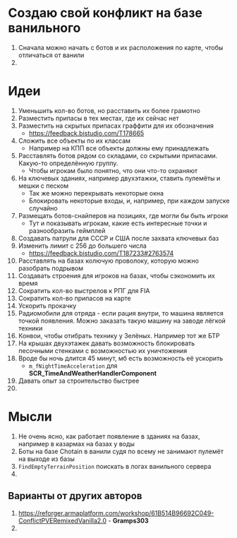 # Создаю свой конфликт на базе ванильного
1. Сначала можно начать с ботов и их расположения по карте, чтобы отличаться от ванили
2. 


# Идеи
1. Уменьшить кол-во ботов, но расставить их более грамотно
2. Разместить припасы в тех местах, где их сейчас нет
3. Разместить на скрытых припасах граффити для их обозначения
   - https://feedback.bistudio.com/T178665
4. Сложить все объекты по их классам
   - Например на КПП все объекты должны ему принадлежать
5. Расставлять ботов рядом со складами, со скрытыми припасами. Какую-то определённую группу.
   - Чтобы игрокам было понятно, что они что-то охраняют
6. На ключевых зданиях, например двухэтажки, ставить пулемёты и мешки с песком
   - Так же можно перекрывать некоторые окна
   - Блокировать некоторые входы, и, например, при каждом запуске случайно
7. Размещать ботов-снайперов на позициях, где могли бы быть игроки
   - Тут и показывать игрокам, какие есть интересные точки и разнообразить геймплей
8. Создавать патрули для СССР и США после захвата ключевых баз
9. Изменить лимит с 256 до большего числа
   - https://feedback.bistudio.com/T187233#2763574
10. Расставлять на базах колючую проволоку, которую можно разобрать подрывом
11. Создавать строения для игроков на базах, чтобы сэкономить их время
12. Сократить кол-во выстрелов к РПГ для FIA
13. Сократить кол-во припасов на карте
14. Ускорить прокачку
15. Радиомобили для отряда - если рация внутри, то машина является точкой появления. Можно заказать такую машину на заводе лёгкой техники
16. Конвои, чтобы отибрать технику у Зелёных. Например тот же БТР
17. На крышах двухэтажек давать возможность блокировать песочными стенками с возможностью их уничтожения
18. Вроде бы ночь длится 45 минут, мб есть возможность её ускорить
    - `m_fNightTimeAcceleration` для **SCR_TimeAndWeatherHandlerComponent**
19. Давать опыт за строительство быстрее
20. 


# Мысли
1. Не очень ясно, как работает появление в зданиях на базах, например в казармах на базах у воды
2. Боты на базе Chotain в ванили судя по всему не занимают пулемёт на выходе из базы
3. `FindEmptyTerrainPosition` поискать в логах ванильного сервера
4. 


## Варианты от других авторов
1. https://reforger.armaplatform.com/workshop/61B514B96692C049-ConflictPVERemixedVanilla2.0 - **Gramps303**
2. 
